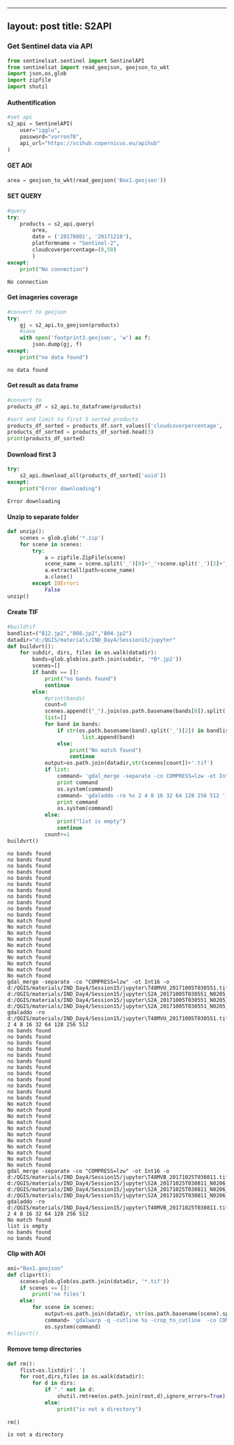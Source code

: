 
---
layout: post
title: S2API
---



### Get Sentinel data via API


```python
from sentinelsat.sentinel import SentinelAPI
from sentinelsat import read_geojson, geojson_to_wkt
import json,os,glob
import zipfile
import shutil
```

#### Authentification


```python
#set api 
s2_api = SentinelAPI(
    user="igglu",
    password="vorron78",
    api_url="https://scihub.copernicus.eu/apihub"
)
```

#### GET AOI


```python
area = geojson_to_wkt(read_geojson('Box1.geojson'))
```

#### SET QUERY


```python
#query
try:
    products = s2_api.query(
        area,
        date = ('20170801', '20171210'),
        platformname = "Sentinel-2",
        cloudcoverpercentage=(0,50)
        )
except:
    print("No connection")
```

    No connection
    

#### Get imageries coverage


```python
#convert to geojson
try:
    gj = s2_api.to_geojson(products)
    #save
    with open('footprint3.geojson', 'w') as f:
        json.dump(gj, f)
except:
    print("no data found")
```

    no data found
    

#### Get result as data frame


```python
#convert to 
products_df = s2_api.to_dataframe(products)

#sort and limit to first 5 sorted products
products_df_sorted = products_df.sort_values(['cloudcoverpercentage', 'ingestiondate'], ascending=[True, True])
products_df_sorted = products_df_sorted.head(3)
print(products_df_sorted)
```

#### Download first 3


```python
try:
    s2_api.download_all(products_df_sorted['uuid'])
except:
    print("Error downloading")
```

    Error downloading
    

#### Unzip to separate folder


```python
def unzip():
    scenes = glob.glob('*.zip')
    for scene in scenes:
        try:
            a = zipfile.ZipFile(scene)
            scene_name = scene.split('_')[0]+'_'+scene.split('_')[2]+'_'+scene.split('_')[3]+'_'+scene.split('_')[4]
            a.extractall(path=scene_name)
            a.close()
        except IOError:
            False
unzip()
```

#### Create TIF


```python
#buildtif
bandlist=("B12.jp2","B08.jp2","B04.jp2")
datadir="d:/QGIS/materials/IND_Day4/Session15/jupyter"
def buildvrt():
    for subdir, dirs, files in os.walk(datadir):
        bands=glob.glob(os.path.join(subdir, '*B*.jp2'))
        scenes=[]
        if bands == []:
            print("no bands found")
            continue
        else:
            #print(bands)
            count=0
            scenes.append(("_").join(os.path.basename(bands[0]).split('.')[0].split('_')[0:2]))
            list=[]
            for band in bands:
                if str(os.path.basename(band).split('_')[2]) in bandlist:
                        list.append(band)
                else:
                    print("No match found")
                    continue
            output=os.path.join(datadir,str(scenes[count])+'.tif')
            if list:
                command= 'gdal_merge -separate -co COMPRESS=lzw -ot Int16 -o %s %s' % (output,(' ').join(list))
                print command
                os.system(command)
                command= 'gdaladdo -ro %s 2 4 8 16 32 64 128 256 512 ' % (output)
                print command
                os.system(command)
            else:
                print("list is empty")
                continue            
            count+=1
buildvrt()
```

    no bands found
    no bands found
    no bands found
    no bands found
    no bands found
    no bands found
    no bands found
    no bands found
    no bands found
    no bands found
    no bands found
    No match found
    No match found
    No match found
    No match found
    No match found
    No match found
    No match found
    No match found
    No match found
    No match found
    gdal_merge -separate -co "COMPRESS=lzw" -ot Int16 -o d:/QGIS/materials/IND_Day4/Session15/jupyter\T48MVU_20171005T030551.tif d:/QGIS/materials/IND_Day4/Session15/jupyter\S2A_20171005T030551_N0205_R075\S2A_MSIL1C_20171005T030551_N0205_R075_T48MVU_20171005T032534.SAFE\GRANULE\L1C_T48MVU_A011941_20171005T032534\IMG_DATA\T48MVU_20171005T030551_B04.jp2 d:/QGIS/materials/IND_Day4/Session15/jupyter\S2A_20171005T030551_N0205_R075\S2A_MSIL1C_20171005T030551_N0205_R075_T48MVU_20171005T032534.SAFE\GRANULE\L1C_T48MVU_A011941_20171005T032534\IMG_DATA\T48MVU_20171005T030551_B08.jp2 d:/QGIS/materials/IND_Day4/Session15/jupyter\S2A_20171005T030551_N0205_R075\S2A_MSIL1C_20171005T030551_N0205_R075_T48MVU_20171005T032534.SAFE\GRANULE\L1C_T48MVU_A011941_20171005T032534\IMG_DATA\T48MVU_20171005T030551_B12.jp2
    gdaladdo -ro d:/QGIS/materials/IND_Day4/Session15/jupyter\T48MVU_20171005T030551.tif 2 4 8 16 32 64 128 256 512 
    no bands found
    no bands found
    no bands found
    no bands found
    no bands found
    no bands found
    no bands found
    no bands found
    no bands found
    no bands found
    no bands found
    no bands found
    No match found
    No match found
    No match found
    No match found
    No match found
    No match found
    No match found
    No match found
    No match found
    No match found
    No match found
    gdal_merge -separate -co "COMPRESS=lzw" -ot Int16 -o d:/QGIS/materials/IND_Day4/Session15/jupyter\T48MVB_20171025T030811.tif d:/QGIS/materials/IND_Day4/Session15/jupyter\S2A_20171025T030811_N0206_R075\S2A_MSIL1C_20171025T030811_N0206_R075_T48MVB_20171025T100221.SAFE\GRANULE\L1C_T48MVB_A012227_20171025T032827\IMG_DATA\T48MVB_20171025T030811_B04.jp2 d:/QGIS/materials/IND_Day4/Session15/jupyter\S2A_20171025T030811_N0206_R075\S2A_MSIL1C_20171025T030811_N0206_R075_T48MVB_20171025T100221.SAFE\GRANULE\L1C_T48MVB_A012227_20171025T032827\IMG_DATA\T48MVB_20171025T030811_B08.jp2 d:/QGIS/materials/IND_Day4/Session15/jupyter\S2A_20171025T030811_N0206_R075\S2A_MSIL1C_20171025T030811_N0206_R075_T48MVB_20171025T100221.SAFE\GRANULE\L1C_T48MVB_A012227_20171025T032827\IMG_DATA\T48MVB_20171025T030811_B12.jp2
    gdaladdo -ro d:/QGIS/materials/IND_Day4/Session15/jupyter\T48MVB_20171025T030811.tif 2 4 8 16 32 64 128 256 512 
    No match found
    list is empty
    no bands found
    no bands found
    

#### Clip with AOI


```python
aoi="Box1.geojson"
def clipvrt():
    scenes=glob.glob(os.path.join(datadir, '*.tif'))
    if scenes == []:
        print('no files')
    else:
        for scene in scenes:
            output=os.path.join(datadir, str(os.path.basename(scene).split('.')[0]+'clip.tif'))   
            command= 'gdalwarp -q -cutline %s -crop_to_cutline  -co COMPRESS=lzw -ot Int16 -of GTiff %s %s' % (aoi,scene,output)
            os.system(command)           
#clipvrt()
```

#### Remove temp directories


```python
def rm():
    flist=os.listdir('.')
    for root,dirs,files in os.walk(datadir):
        for d in dirs:
            if "." not in d:
                shutil.rmtree(os.path.join(root,d),ignore_errors=True)
            else:
                print("is not a directory")
            
rm()
```

    is not a directory
    

